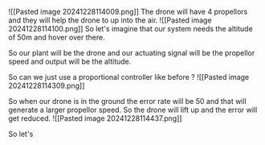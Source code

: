 ![[Pasted image 20241228114009.png]]
The drone will have 4 propellors and they will help the drone to up into the air.
![[Pasted image 20241228114100.png]]
So let's imagine that our system needs the altitude of 50m and hover over there.

So our plant will be the drone and our actuating signal will be the propellor speed and output will be the altitude.

So can we  just use a proportional controller like before ? 
![[Pasted image 20241228114309.png]]

So when our drone is in the ground the error rate will be 50 and that will generate a larger propellor speed. So the drone will lift up and the error will get reduced.
![[Pasted image 20241228114437.png]]


So let's 